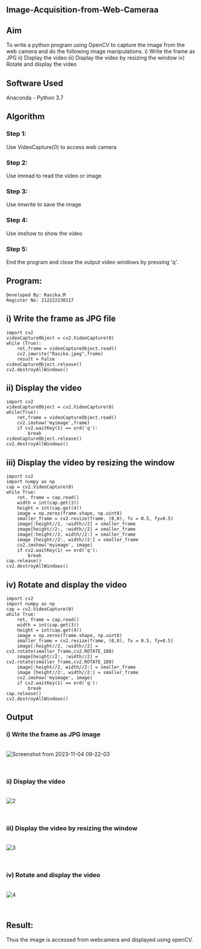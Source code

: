 ## Image-Acquisition-from-Web-Cameraa
## Aim
 
To write a python program using OpenCV to capture the image from the web camera and do the following image manipulations.
i) Write the frame as JPG 
ii) Display the video 
iii) Display the video by resizing the window
iv) Rotate and display the video

## Software Used
Anaconda - Python 3.7
## Algorithm

### Step 1:
Use VideoCapture(0) to access web camera

### Step 2:
Use imread to read the video or image

### Step 3:
Use imwrite to save the image

### Step 4:
Use imshow to show the video

### Step 5:
End the program and close the output video windows by pressing 'q'.

## Program:
``` 
Developed By: Rasika.M
Register No: 212222230117
```


## i) Write the frame as JPG file
```
import cv2
videoCaptureObject = cv2.VideoCapture(0)
while (True):
    ret,frame = videoCaptureObject.read()
    cv2.imwrite("Rasika.jpeg",frame)
    result = False
videoCaptureObject.release()
cv2.destroyAllWindows()
```



## ii) Display the video
```
import cv2
videoCaptureObject = cv2.VideoCapture(0)
while(True):
    ret,frame = videoCaptureObject.read()
    cv2.imshow('myimage',frame)
    if cv2.waitKey(1) == ord('q'):
        break
videoCaptureObject.release()
cv2.destroyAllWindows()
```



## iii) Display the video by resizing the window
```
import cv2
import numpy as np
cap = cv2.VideoCapture(0)
while True:
    ret, frame = cap.read() 
    width = int(cap.get(3))
    height = int(cap.get(4))
    image = np.zeros(frame.shape, np.uint8) 
    smaller_frame = cv2.resize(frame, (0,0), fx = 0.5, fy=0.5) 
    image[:height//2, :width//2] = smaller_frame
    image[height//2:, :width//2] = smaller_frame
    image[:height//2, width//2:] = smaller_frame 
    image [height//2:, width//2:] = smaller_frame
    cv2.imshow('myimage', image)
    if cv2.waitKey(1) == ord('q'):
        break
cap.release()
cv2.destroyAllWindows()
```




## iv) Rotate and display the video
```
import cv2
import numpy as np
cap = cv2.VideoCapture(0)
while True:
    ret, frame = cap.read() 
    width = int(cap.get(3))
    height = int(cap.get(4))
    image = np.zeros(frame.shape, np.uint8) 
    smaller_frame = cv2.resize(frame, (0,0), fx = 0.5, fy=0.5) 
    image[:height//2, :width//2] = cv2.rotate(smaller_frame,cv2.ROTATE_180)
    image[height//2:, :width//2] = cv2.rotate(smaller_frame,cv2.ROTATE_180)
    image[:height//2, width//2:] = smaller_frame 
    image [height//2:, width//2:] = smaller_frame
    cv2.imshow('myimage', image)
    if cv2.waitKey(1) == ord('q'):
        break
cap.release()
cv2.destroyAllWindows()
```


## Output

### i) Write the frame as JPG image
</br>![Screenshot from 2023-11-04 09-22-03](https://github.com/rasika1206/Image-Acquisition-from-Web-Cameraa/assets/124434806/00d293b1-3c5e-4bbb-990e-df0fe302269a)

</br>

### ii) Display the video
</br>![2](https://github.com/rasika1206/Image-Acquisition-from-Web-Cameraa/assets/124434806/a66665b8-cc95-41e5-95dd-bf108c60bce1)

</br>


### iii) Display the video by resizing the window
</br>![3](https://github.com/rasika1206/Image-Acquisition-from-Web-Cameraa/assets/124434806/7c0f7e57-189d-4db4-a48c-ccebf3385127)

</br>



### iv) Rotate and display the video
</br>![4](https://github.com/rasika1206/Image-Acquisition-from-Web-Cameraa/assets/124434806/99ee45b0-f7a0-4dbf-8aa9-595e93ed8454)

</br>





## Result:
Thus the image is accessed from webcamera and displayed using openCV.
